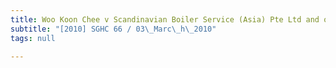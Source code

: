 ```yaml
---
title: Woo Koon Chee v Scandinavian Boiler Service (Asia) Pte Ltd and others
subtitle: "[2010] SGHC 66 / 03\_Marc\_h\_2010"
tags: null

---
```


